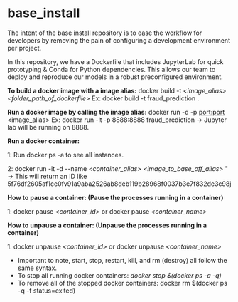 # base_install
The intent of the base install repository is to ease the workflow for developers by removing the pain of configuring a development environment per project.

In this repository, we have a Dockerfile that includes JupyterLab for quick prototyping & Conda for Python dependencies.
This allows our team to deploy and reproduce our models in a robust preconfigured environment.

**To build a docker image with a image alias:**
docker build -t *<image_alias>* *<folder_path_of_dockerfile>*
Ex: docker build -t fraud_prediction .

**Run a docker image by calling the image alias:**
docker run -d -p <port:port> <image_alias>
Ex: docker run -it -p 8888:8888 fraud_prediction -> Jupyter lab will be running on 8888.

**Run a docker container:**

1: Run docker ps -a to see all instances.

2: docker run -it -d --name *<container_alias>* *<image_to_base_off_alias>* " -> This will return an ID like 5f76df2605af1ce0fv91a9aba2526ab8deb119b28968f0037b3e7f832de3c98j

**How to pause a container: (Pause the processes running in a container)**

1: docker pause *<container_id>* or docker pause *<container_name>*

**How to unpause a container: (Unpause the processes running in a container)**

1: docker unpause *<container_id>* or docker unpause *<container_name>*

- Important to note, start, stop, restart, kill, and rm (destroy) all follow the same syntax.
- To stop all running docker containers: *docker stop $(docker ps -a -q)*
- To remove all of the stopped docker containers: docker rm $(docker ps -q -f status=exited) 

